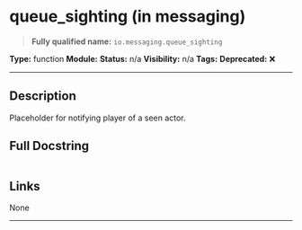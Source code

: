 # queue_sighting (in messaging)
> **Fully qualified name:** `io.messaging.queue_sighting`

**Type:** function
**Module:** 
**Status:** n/a
**Visibility:** n/a
**Tags:** 
**Deprecated:** ❌

---

## Description
Placeholder for notifying player of a seen actor.

## Full Docstring
```

```

## Links
None

---
